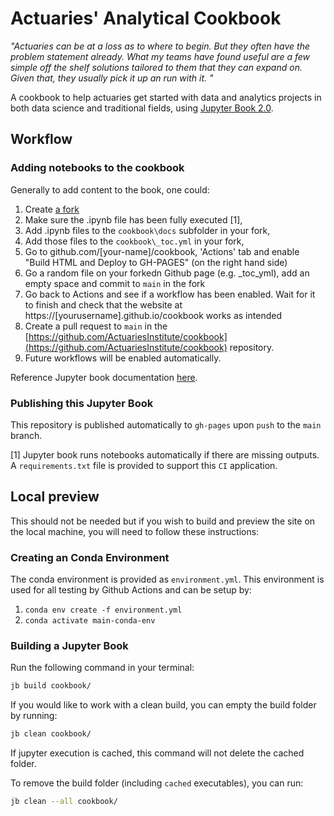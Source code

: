 # Actuaries' Analytical Cookbook

*"Actuaries can be at a loss as to where to begin. But they often have the problem statement already.  What my teams have found useful are a few simple off the shelf solutions tailored to them that they can expand on. Given that, they usually pick it up an run with it. "*

A cookbook to help actuaries get started with data and analytics projects in both data science and traditional fields, using [Jupyter Book 2.0](https://jupyterbook.org/).

## Workflow

### Adding notebooks to the cookbook

Generally to add content to the book, one could:

 1.  Create [a fork](https://docs.github.com/en/get-started/quickstart/fork-a-repo#forking-a-repository)
 2.  Make sure the .ipynb file has been fully executed [1],
 3.  Add .ipynb files to the ``cookbook\docs`` subfolder in your fork,
 4.  Add those files to the ``cookbook\_toc.yml`` in your fork,
 5.  Go to github.com/[your-name]/cookbook, 'Actions' tab and enable "Build HTML and Deploy to GH-PAGES" (on the right hand side)
 6.  Go a random file on your forkedn Github page (e.g. _toc_yml), add an empty space and commit to ``main`` in the fork
 7.  Go back to Actions and see if a workflow has been enabled. Wait for it to finish and check that the website at https://[yourusername].github.io/cookbook works as intended
 8.  Create a pull request to ``main`` in the [https://github.com/ActuariesInstitute/cookbook](https://github.com/ActuariesInstitute/cookbook) repository.
 9.  Future workflows will be enabled automatically.

Reference Jupyter book documentation [here](https://jupyterbook.org/start/create.html).

### Publishing this Jupyter Book

This repository is published automatically to `gh-pages` upon `push` to the `main` branch.

[1] Jupyter book runs notebooks automatically if there are missing outputs. A `requirements.txt` file is provided to support this `CI` application.

## Local preview

This should not be needed but if you wish to build and preview the site on the local machine, you will need to follow these instructions:

### Creating an Conda Environment

The conda environment is provided as `environment.yml`. This environment is used for all testing by Github Actions and can be setup by:

1. `conda env create -f environment.yml`
2. `conda activate main-conda-env`

### Building a Jupyter Book

Run the following command in your terminal:

```bash
jb build cookbook/
```

If you would like to work with a clean build, you can empty the build folder by running:

```bash
jb clean cookbook/
```

If jupyter execution is cached, this command will not delete the cached folder.

To remove the build folder (including `cached` executables), you can run:

```bash
jb clean --all cookbook/
```
